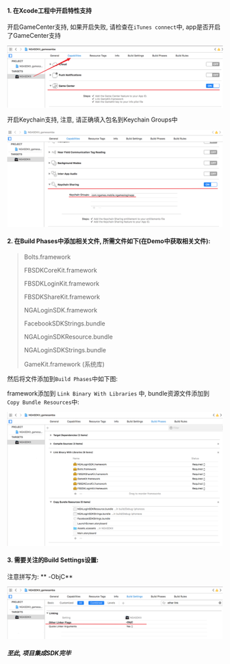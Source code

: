 #### 1. 在Xcode工程中开启特性支持

开启GameCenter支持, 如果开启失败, 请检查在`iTunes connect`中, app是否开启了GameCenter支持

![](/.gitbook/assets/GameCenter.png)



开启Keychain支持, 注意, 请正确填入包名到Keychain Groups中

![](/.gitbook/assets/Keychain.png)



#### 2. 在Build Phases中添加相关文件, 所需文件如下\(在Demo中获取相关文件\):

> Bolts.framework
>
> FBSDKCoreKit.framework
>
> FBSDKLoginKit.framework
>
> FBSDKShareKit.framework
>
> NGALoginSDK.framework
>
> FacebookSDKStrings.bundle
>
> NGALoginSDKResource.bundle
>
> NGALoginSDKStrings.bundle
>
> GameKit.framework (系统库)

然后将文件添加到`Build Phases`中如下图:

framework添加到 `Link Binary With Libraries`  中, bundle资源文件添加到 `Copy Bundle Resources`中:

![](/.gitbook/assets/Build.png)



#### 3. 需要关注的Build Settings设置:

注意拼写为:    ** -ObjC**

![](/.gitbook/assets/Snipaste_2018-05-03_11-50-51.png)

##### 至此, 项目集成SDK完毕



